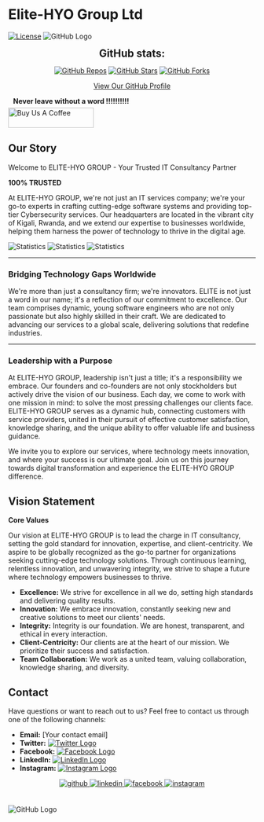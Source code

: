 # Elite-HYO Group Ltd

[![License](https://img.shields.io/badge/License-MIT-blue.svg)](LICENSE)
![GitHub Logo](https://example.com/your-logo.png)

<div align="center">
  <h2 align="center" style="margin: 5px 10px;">GitHub stats:</h2>

  [![GitHub Repos](https://img.shields.io/github/repo-count/Elite-HYO-Group/Your-Repo)](https://github.com/Elite-HYO-Group)
  [![GitHub Stars](https://img.shields.io/github/stars/Elite-HYO-Group/Your-Repo)](https://github.com/Elite-HYO-Group)
  [![GitHub Forks](https://img.shields.io/github/forks/Elite-HYO-Group/Your-Repo)](https://github.com/Elite-HYO-Group)

  [View Our GitHub Profile](https://github.com/Elite-HYO-Group)
</div>



<h4 style="margin: 5px 10px;">Never leave without a word !!!!!!!!!!</h4> 
<a href="https://www.buymeacoffee.com/yvonmu" target="_blank"><img src="https://cdn.buymeacoffee.com/buttons/default-orange.png" alt="Buy Us A Coffee" height="41" width="174"></a>


## Our Story

Welcome to ELITE-HYO GROUP - Your Trusted IT Consultancy Partner

**100% TRUSTED**

At ELITE-HYO GROUP, we're not just an IT services company; we're your go-to experts in crafting cutting-edge software systems and providing top-tier Cybersecurity services. Our headquarters are located in the vibrant city of Kigali, Rwanda, and we extend our expertise to businesses worldwide, helping them harness the power of technology to thrive in the digital age.

![Statistics](https://img.shields.io/badge/Projects-10+-green)
![Statistics](https://img.shields.io/badge/Clients-50+-blue)
![Statistics](https://img.shields.io/badge/Team-20+-orange)

---

### Bridging Technology Gaps Worldwide

We're more than just a consultancy firm; we're innovators. ELITE is not just a word in our name; it's a reflection of our commitment to excellence. Our team comprises dynamic, young software engineers who are not only passionate but also highly skilled in their craft. We are dedicated to advancing our services to a global scale, delivering solutions that redefine industries.

---

### Leadership with a Purpose

At ELITE-HYO GROUP, leadership isn't just a title; it's a responsibility we embrace. Our founders and co-founders are not only stockholders but actively drive the vision of our business. Each day, we come to work with one mission in mind: to solve the most pressing challenges our clients face. ELITE-HYO GROUP serves as a dynamic hub, connecting customers with service providers, united in their pursuit of effective customer satisfaction, knowledge sharing, and the unique ability to offer valuable life and business guidance.

We invite you to explore our services, where technology meets innovation, and where your success is our ultimate goal. Join us on this journey towards digital transformation and experience the ELITE-HYO GROUP difference.

## Vision Statement

**Core Values**

Our vision at ELITE-HYO GROUP is to lead the charge in IT consultancy, setting the gold standard for innovation, expertise, and client-centricity. We aspire to be globally recognized as the go-to partner for organizations seeking cutting-edge technology solutions. Through continuous learning, relentless innovation, and unwavering integrity, we strive to shape a future where technology empowers businesses to thrive.

- **Excellence:** We strive for excellence in all we do, setting high standards and delivering quality results.
- **Innovation:** We embrace innovation, constantly seeking new and creative solutions to meet our clients' needs.
- **Integrity:** Integrity is our foundation. We are honest, transparent, and ethical in every interaction.
- **Client-Centricity:** Our clients are at the heart of our mission. We prioritize their success and satisfaction.
- **Team Collaboration:** We work as a united team, valuing collaboration, knowledge sharing, and diversity.

## Contact

Have questions or want to reach out to us? Feel free to contact us through one of the following channels:

- **Email:** [Your contact email]
- **Twitter:** [![Twitter Logo](https://www.example.com/twitter-logo.png)](https://twitter.com/YourTwitterHandle)
- **Facebook:** [![Facebook Logo](https://www.example.com/facebook-logo.png)](https://facebook.com/YourFacebookPage)
- **LinkedIn:** [![LinkedIn Logo](https://www.example.com/linkedin-logo.png)](https://linkedin.com/in/YourLinkedInProfile)
- **Instagram:** [![Instagram Logo](https://www.example.com/instagram-logo.png)](https://instagram.com/YourInstagramProfile)
<div align="center">
<a href="https://github.com/Yvonmu" target="_blank">
<img src=https://img.shields.io/badge/github-%2324292e.svg?&style=for-the-badge&logo=github&logoColor=white alt=github style="margin-bottom: 5px;" />
</a>
<a href="https://www.linkedin.com/in/yvon-mutuyeyezu/" target="_blank">
<img src=https://img.shields.io/badge/linkedin-%231E77B5.svg?&style=for-the-badge&logo=linkedin&logoColor=white alt=linkedin style="margin-bottom: 5px;" />
</a>
<a href="https://www.facebook.com/mutuyeyezu.yvon/" target="_blank">
<img src=https://img.shields.io/badge/facebook-%232E87FB.svg?&style=for-the-badge&logo=facebook&logoColor=white alt=facebook style="margin-bottom: 5px;" />
</a>
<a href="https://www.instagram.com/yvonmu/" target="_blank">
<img src=https://img.shields.io/badge/instagram-%23000000.svg?&style=for-the-badge&logo=instagram&logoColor=white alt=instagram style="margin-bottom: 5px;" />
</a>  
</div>  
<br/>

![GitHub Logo](https://example.com/your-logo.png)
